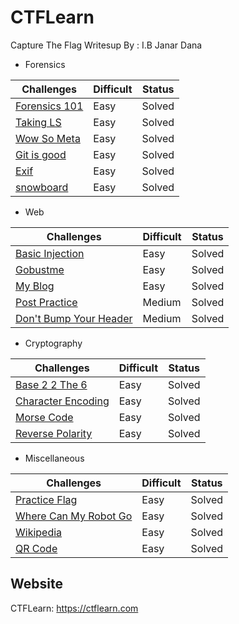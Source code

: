# CTFLearn
 Capture The Flag Writesup
 By : I.B Janar Dana


- Forensics

| Challenges                                            | Difficult | Status |
|-------------------------------------------------------|-----------|--------|
|[Forensics 101](./FORENSICS/Forensics%20101/readme.md) |    Easy   | Solved |
|[Taking LS](./FORENSICS/Taking%20ls/readme.md)         |    Easy   | Solved |
|[Wow So Meta](./FORENSICS/Wow%20so%20meta/readme.md)   |    Easy   | Solved |
|[Git is good](./FORENSICS/Git%20is%20good/readme.md)   |    Easy   | Solved |
|[Exif](./FORENSICS/Exif/readme.md)                     |    Easy   | Solved |
|[snowboard](./FORENSICS/Snowboard/readme.md)           |    Easy   | Solved |


- Web

| Challenges                                                           | Difficult | Status |
|----------------------------------------------------------------------|-----------|--------|
|[Basic Injection](./WEB/Basic%20Injection/readme.md)                  |    Easy   | Solved |
|[Gobustme](./WEB/Gobustme/readme.md)                                  |    Easy   | Solved |
|[My Blog](./WEB/My%20blog/readme.md)                                  |    Easy   | Solved |
|[Post Practice](./WEB/Post%20practice/readme.md)                      |   Medium  | Solved |
|[Don't Bump Your Header](./WEB/Don't%20Bump%20Your%20Header/readme.md)|   Medium  | Solved |


- Cryptography

| Challenges                                                         | Difficult | Status |
|--------------------------------------------------------------------|-----------|--------|
|[Base 2 2 The 6](./CRYPTOGRAPHY/Base%202%202%20the%206/readme.md)   |    Easy   | Solved |
|[Character Encoding](./CRYPTOGRAPHY/Character%20encoding/readme.md) |    Easy   | Solved |
|[Morse Code](./CRYPTOGRAPHY/Morse%20code/readme.md)                 |    Easy   | Solved |
|[Reverse Polarity](./CRYPTOGRAPHY/Reverse%20polarity/readme.md)     |    Easy   | Solved |


- Miscellaneous

| Challenges                                                                     | Difficult | Status |
|--------------------------------------------------------------------------------|-----------|--------|
|[Practice Flag](./Miscellaneous/Practice%20flag/readme.md)                      |    Easy   | Solved |
|[Where Can My Robot Go](./Miscellaneous/Where%20can%20my%20robot%20go/readme.md)|    Easy   | Solved |
|[Wikipedia](./Miscellaneous/Wikipedia/readme.md)                                |    Easy   | Solved |
|[QR Code](./Miscellaneous/Qr%20Code/readme.md)                                  |    Easy   | Solved |




 Website
 -----
 
 CTFLearn: <https://ctflearn.com>

